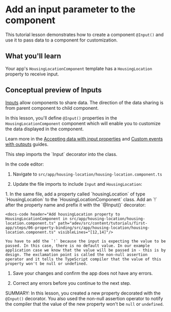 # Add an input parameter to the component

This tutorial lesson demonstrates how to create a component `@Input()` and use it to pass data to a component for customization.

<docs-video src="https://www.youtube.com/embed/eM3zi_n7lNs?si=WvRGFSkW_7_zDIFD&amp;start=241"/>

## What you'll learn

Your app's `HousingLocationComponent` template has a `HousingLocation` property to receive input.

## Conceptual preview of Inputs

[Inputs](api/core/Input) allow components to share data. The direction of the data sharing is from parent component to child component.

In this lesson, you'll define `@Input()` properties in the `HousingLocationComponent` component which will enable you to customize the data displayed in the component.

Learn more in the [Accepting data with input properties](guide/components/inputs) and [Custom events with outputs](guide/components/outputs) guides.

<docs-workflow>

<docs-step title="Import the Input decorator">
This step imports the `Input` decorator into the class.

In the code editor:

1. Navigate to `src/app/housing-location/housing-location.component.ts`
1. Update the file imports to include `Input` and `HousingLocation`:

    <docs-code header="Import HousingLocationComponent and Input in src/app/housing-location/housing-location.component.ts" path="adev/src/content/tutorials/first-app/steps/06-property-binding/src/app/housing-location/housing-location.component.ts" visibleLines="[1,3]"/>

</docs-step>

<docs-step title="Add the Input property">
1.  In the same file, add a property called `housingLocation` of type `HousingLocation` to the `HousingLocationComponent` class. Add an `!` after the property name and prefix it with the `@Input()` decorator:

    <docs-code header="Add housingLocation property to HousingLocationComponent in src/app/housing-location/housing-location.component.ts" path="adev/src/content/tutorials/first-app/steps/06-property-binding/src/app/housing-location/housing-location.component.ts" visibleLines="[12,14]"/>

    You have to add the `!` because the input is expecting the value to be passed. In this case, there is no default value. In our example application case we know that the value will be passed in - this is by design. The exclamation point is called the non-null assertion operator and it tells the TypeScript compiler that the value of this property won't be null or undefined.

1. Save your changes and confirm the app does not have any errors.

1. Correct any errors before you continue to the next step.
</docs-step>

</docs-workflow>

SUMMARY: In this lesson, you created a new property decorated with the `@Input()` decorator. You also used the non-null assertion operator to notify the compiler that the value of the new property won't be `null` or `undefined`.

<docs-pill-row>
  <docs-pill href="guide/components/inputs" title="Accepting data with input properties"/>
  <docs-pill href="guide/components/outputs" title="Custom events with outputs"/>
</docs-pill-row>
